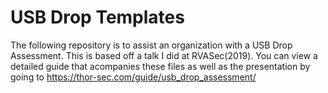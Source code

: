 # USB Drop Templates

The following repository is to assist an organization with a USB Drop Assessment. This is based off a talk I did at RVASec(2019). You can view a detailed guide that acompanies these files as well as the presentation by going to https://thor-sec.com/guide/usb_drop_assessment/ 
